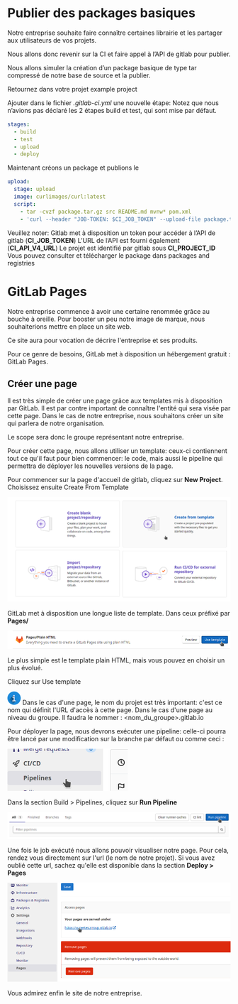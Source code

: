 # Publier des packages basiques

Notre entreprise souhaite faire connaître certaines librairie et les partager aux utilisateurs de vos projets.

Nous allons donc revenir sur la CI et faire appel à l’API de gitlab pour publier.

Nous allons simuler la création d’un package basique de type tar compressé de notre base de source et la publier.

Retournez dans votre projet example project

Ajouter dans le fichier *.gitlab-ci.yml* une nouvelle étape:
Notez que nous n’avions pas déclaré les 2 étapes build et test, qui sont mise par défaut.

```yml
stages:
  - build
  - test
  - upload
  - deploy
```

Maintenant créons un package et publions le

```yml
upload:
  stage: upload
  image: curlimages/curl:latest
  script:
    - tar -cvzf package.tar.gz src README.md mvnw* pom.xml
    - 'curl --header "JOB-TOKEN: $CI_JOB_TOKEN" --upload-file package.tar.gz "${CI_API_V4_URL}/projects/${CI_PROJECT_ID}/packages/generic/my_package/0.0.1/package.tar.gz"'
```

Veuillez noter:
Gitlab met à disposition un token pour accéder à l’API de gitlab (**CI_JOB_TOKEN**)
L’URL de l’API est fourni également (**CI_API_V4_URL**)
Le projet est identifié par gitlab sous **CI_PROJECT_ID**
Vous pouvez consulter et télécharger le package dans packages and registries

# GitLab Pages

Notre entreprise commence à avoir une certaine renommée grâce au bouche à oreille. Pour booster un peu notre image de marque, nous souhaiterions mettre en place un site web.

Ce site aura pour vocation de décrire l'entreprise et ses produits.

Pour ce genre de besoins, GitLab met à disposition un hébergement gratuit : GitLab Pages.

## Créer une page

Il est très simple de créer une page grâce aux templates mis à disposition par GitLab. Il est par contre important de connaître l'entité qui sera visée par cette page. Dans le cas de notre entreprise, nous souhaitons créer un site qui parlera de notre organisation.

Le scope sera donc le groupe représentant notre entreprise.

Pour créer cette page, nous allons utiliser un template: ceux-ci contiennent tout ce qu'il faut pour bien commencer: le code, mais aussi le pipeline qui permettra de déployer les nouvelles versions de la page.

Pour commencer sur la page d'accueil de gitlab, cliquez sur **New Project**. Choisissez ensuite Create From Template

![01-IMG](./assets/01-img.png)

GitLab met à disposition une longue liste de template. Dans ceux préfixé par **Pages/**

![02-IMG](./assets/02-img.png)

Le plus simple est le template plain HTML, mais vous pouvez en choisir un plus évolué.

Cliquez sur Use template

![INFO](./assets/info.png) Dans le cas d'une page, le nom du projet est très important: c'est ce nom qui définit l'URL d'accès à cette page. Dans le cas d'une page au niveau du groupe. Il faudra le nommer : <nom_du_groupe>.gitlab.io

Pour déployer la page, nous devrons exécuter une pipeline: celle-ci pourra être lancé par une modification sur la branche par défaut ou comme ceci :

![03-IMG](./assets/03-img.png)

Dans la section Build > Pipelines, cliquez sur **Run Pipeline**

![04-IMG](./assets/04-img.png)

Une fois le job exécuté nous allons pouvoir visualiser notre page. Pour cela, rendez vous directement sur l'url (le nom de notre projet). Si vous avez oublié cette url, sachez qu'elle est disponible dans la section **Deploy > Pages**

![05-IMG](./assets/05-img.png)

Vous admirez enfin le site de notre entreprise.
